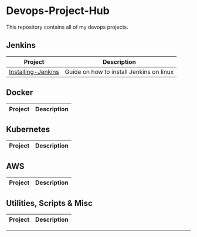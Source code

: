 # Devops-Project-Hub
This repository contains all of my devops projects.



## Jenkins

| Project | Description |
|---|---|
| [Installing-Jenkins](https://github.com/ShubhamBhavsar101/Installing-Jenkins) | Guide on how to install Jenkins on linux |


## Docker

| Project | Description |
|---|---|


## Kubernetes
| Project | Description |
|---|---|


## AWS

| Project | Description |
|---|---|


## Utilities, Scripts & Misc

| Project | Description |
|---|---|


---

